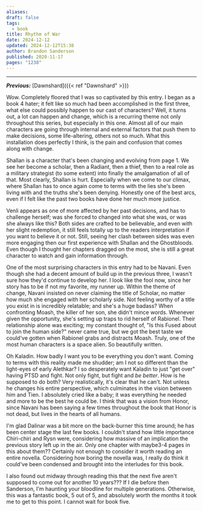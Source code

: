 ```yaml
---
aliases: 
draft: false
tags:
  - book
title: Rhythm of War
date: 2024-12-12
updated: 2024-12-12T15:38
author: Brandon Sanderson
published: 2020-11-17
pages: "1238"
---
```

---

***Previous:*** [Dawnshard]({{< ref "Dawnshard" >}})

Wow. Completely floored that I was so captivated by this entry. I began as a book 4 hater; it felt like so much had been accomplished in the first three, what else could possibly happen to our cast of characters? Well, it turns out, a lot can happen and change, which is a recurring theme not only throughout this series, but especially in this one. Almost all of our main characters are going through internal and external factors that push them to make decisions, some life-altering, others not so much. What this installation does perfectly I think, is the pain and confusion that comes along with change.

Shallan is a character that's been changing and evolving from page 1. We see her become a scholar, then a Radiant, then a thief, then to a real role as a military strategist (to some extent) into finally the amalgamation of all of that. Most clearly, Shallan is hurt. Especially when we come to our climax, where Shallan has to once again come to terms with the lies she's been living with and the truths she's been denying. Honestly one of the best arcs, even if I felt like the past two books have done her much more justice. 

Venli appears as one of more affected by her past decisions, and has to challenge herself; was she forced to changed into what she was, or was she always like this? Both sides are crafted to be believable, and even with her slight redemption, it still feels totally up to the readers interpretation if you want to believe it or not. Still, seeing her clash between sides was even more engaging then our first experience with Shallan and the Ghostbloods. Even though I thought her chapters dragged on the most, she is still a great character to watch and gain information through. 

One of the most surprising characters in this entry had to be Navani. Even though she had a decent amount of build up in the previous three, I wasn't sure how they'd continue to develop her. I look like the fool now, since her story has to be if not my favorite, my runner up. Within the theme of change, Navani insisted on never claiming the title of Scholar, no matter how much she engaged with her scholarly side. Not feeling worthy of a title you exist in is incredibly relatable; and she's a huge badass? When confronting Moash, the killer of her son, she didn't mince words. Whenever given the opportunity, she's setting up traps to rid herself of Rabionel. Their relationship alone was exciting; my constant thought of, "Is this Fused about to join the human side?" never came true, but we got the best taste we could've gotten when Rabionel grabs and distracts Moash. Truly, one of the most human characters is a space alien. So beautifully written.

Oh Kaladin. How badly I want you to be everything you don't want. Coming to terms with this reality made me shudder; am I not so different than the light-eyes of early Alethkar? I so desperately want Kaladin to just "get over" having PTSD and fight. Not only fight, but fight and *be better*. How is he supposed to do both? Very realistically, it's clear that he can't. Not unless he changes his entire perspective, which culminates in the vision between him and Tien. I absolutely cried like a baby; it was everything he needed and more to be the best he could be. I think that was a vision from Honor, since Navani has been saying a few times throughout the book that Honor is not dead, but lives in the hearts of all humans.

I'm glad Dalinar was a bit more on the back-burner this time around; he has been center stage the last few books. I couldn't stand how little importance Chiri-chiri and Rysn were, considering how massive of an implication the previous story left up in the air. Only one chapter with maybe3-4 pages in this about them?? Certainly not enough to consider it worth reading an entire novella. Considering how boring the novella was, I really do think it could've been condensed and brought into the interludes for this book.

I also found out midway through reading this that the next five aren't supposed to come out for another 10 years??? If I die before then Sanderson, I'm haunting your bloodline for multiple generations. Otherwise, this was a fantastic book, 5 out of 5, and absolutely worth the months it took me to get to this point. I cannot wait for book five.
